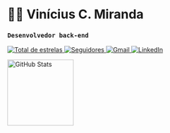 # 👨‍💻 Vinícius C. Miranda
### ``Desenvolvedor back-end`` 
<p align="left">
    <a href="https://github.com/vcaard?tab=repositories&sort=stargazers">
        <img 
            alt="Total de estrelas" 
            title="Total de estrelas GitHub" 
            src="https://custom-icon-badges.demolab.com/github/stars/vcaard?color=55960c&style=for-the-badge&labelColor=488207&logo=star&label=estrelas"
        />
    </a>
    <a href="https://github.com/vcaard?tab=followers">
        <img 
            alt="Seguidores" 
            title="Me siga no GitHub" 
            src="https://custom-icon-badges.demolab.com/github/followers/vcaard?color=236ad3&labelColor=1155ba&style=for-the-badge&logo=github&label=Seguidores&logoColor=white"
        />
    </a>
    <a href="mailto:vinicardmiranda@gmail.com">
        <img 
            alt="Gmail" 
            title="Meu Gmail" 
            src="https://img.shields.io/badge/Gmail-D14836?style=for-the-badge&logo=gmail&logoColor=white"
        />
    </a>
        <a href="https://www.linkedin.com/in/vinicmiranda/">
        <img 
            alt="LinkedIn" 
            title="Meu LinkedIn" 
            src="https://img.shields.io/badge/LinkedIn-0077B5?style=for-the-badge&logo=linkedin&logoColor=white"
        />
    </a>
</p>
<img 
    align="left" 
    alt="GitHub Stats" 
    height="150" 
    style="padding-right: 10px;" 
    src="https://github-readme-stats.vercel.app/api?username=vcaard&hide=contribs,prs&theme=merko&locale=pt-br&include_all_commits=true"
  />
</p>
<br/>
<br/>
<br/>
<br/>
<br/>
<br/>
<br/>
